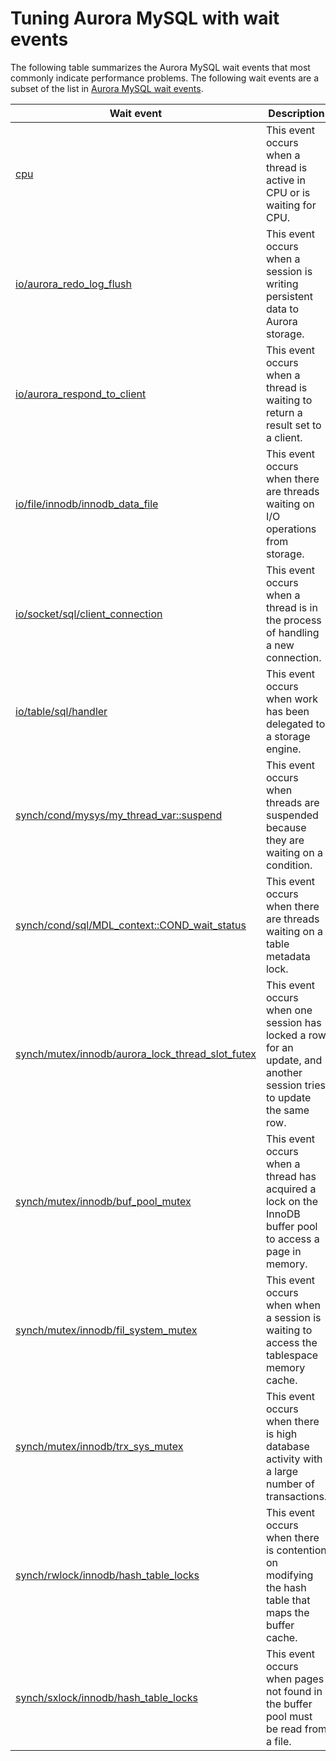 # Tuning Aurora MySQL with wait events<a name="AuroraMySQL.Managing.Tuning.wait-events"></a>

The following table summarizes the Aurora MySQL wait events that most commonly indicate performance problems\. The following wait events are a subset of the list in [Aurora MySQL wait events](AuroraMySQL.Reference.md#AuroraMySQL.Reference.Waitevents)\.


| Wait event | Description | 
| --- | --- | 
|  [cpu](ams-waits.cpu.md)  |  This event occurs when a thread is active in CPU or is waiting for CPU\.  | 
|  [io/aurora\_redo\_log\_flush](ams-waits.io-auredologflush.md)  |  This event occurs when a session is writing persistent data to Aurora storage\.  | 
|  [io/aurora\_respond\_to\_client](ams-waits.resond-to-client.md)  |  This event occurs when a thread is waiting to return a result set to a client\.  | 
|  [io/file/innodb/innodb\_data\_file](ams-waits.innodb-data-file.md)  |  This event occurs when there are threads waiting on I/O operations from storage\.  | 
|  [io/socket/sql/client\_connection](ams-waits.client-connection.md)  |  This event occurs when a thread is in the process of handling a new connection\.  | 
|  [io/table/sql/handler](ams-waits.waitio.md)  |  This event occurs when work has been delegated to a storage engine\.   | 
|  [synch/cond/mysys/my\_thread\_var::suspend](ams-waits.suspend.md)  |  This event occurs when threads are suspended because they are waiting on a condition\.  | 
|  [synch/cond/sql/MDL\_context::COND\_wait\_status](ams-waits.cond-wait-status.md)  |  This event occurs when there are threads waiting on a table metadata lock\.  | 
|  [synch/mutex/innodb/aurora\_lock\_thread\_slot\_futex](ams-waits.waitsynch.md)  |  This event occurs when one session has locked a row for an update, and another session tries to update the same row\.  | 
|  [synch/mutex/innodb/buf\_pool\_mutex](ams-waits.bufpoolmutex.md)  |  This event occurs when a thread has acquired a lock on the InnoDB buffer pool to access a page in memory\.  | 
|  [synch/mutex/innodb/fil\_system\_mutex](ams-waits.innodb-fil-system-mutex.md)  |  This event occurs when when a session is waiting to access the tablespace memory cache\.  | 
|  [synch/mutex/innodb/trx\_sys\_mutex](ams-waits.trxsysmutex.md)  |  This event occurs when there is high database activity with a large number of transactions\.  | 
|  [synch/rwlock/innodb/hash\_table\_locks](ams-waits.rw-lock-hash-table-locks.md)  |  This event occurs when there is contention on modifying the hash table that maps the buffer cache\.  | 
|  [synch/sxlock/innodb/hash\_table\_locks](ams-waits.sx-lock-hash-table-locks.md)  |  This event occurs when pages not found in the buffer pool must be read from a file\.  | 